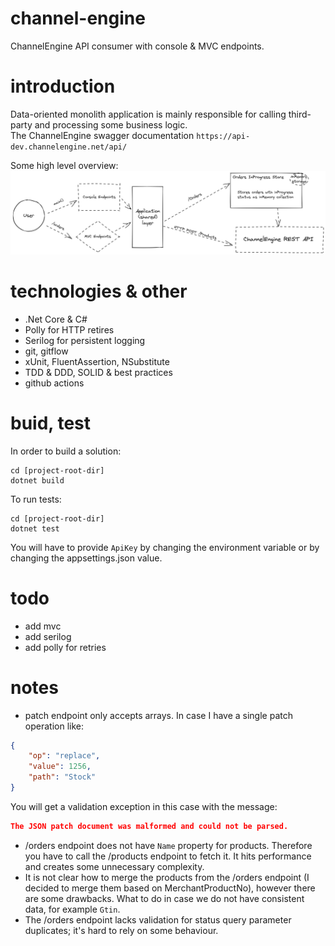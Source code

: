 # channel-engine
ChannelEngine API consumer with console &amp; MVC endpoints.

# introduction
Data-oriented monolith application is mainly responsible for calling third-party and processing some business logic.  
The ChannelEngine swagger documentation ```https://api-dev.channelengine.net/api/```  

Some high level overview:  
![highlevel](https://github.com/omelianlevkovych/channel-engine/blob/main/assets/overview.png)

# technologies & other
- .Net Core & C#
- Polly for HTTP retires
- Serilog for persistent logging
- git, gitflow
- xUnit, FluentAssertion, NSubstitute
- TDD & DDD, SOLID & best practices
- github actions

# buid, test
In order to build a solution:
```dotnet
cd [project-root-dir]
dotnet build
```

To run tests:
```dotnet
cd [project-root-dir]
dotnet test
```

You will have to provide ```ApiKey``` by changing the environment variable or by changing the appsettings.json value.

# todo
- add mvc
- add serilog
- add polly for retries


# notes
- patch endpoint only accepts arrays. In case I have a single patch operation like:
```JSON
{
    "op": "replace",
    "value": 1256,
    "path": "Stock"
}
```
You will get a validation exception in this case with the message:
```JSON
The JSON patch document was malformed and could not be parsed.
```

- /orders endpoint does not have ```Name``` property for products. Therefore you have to call the /products endpoint to fetch it.
It hits performance and creates some unnecessary complexity.
- It is not clear how to merge the products from the /orders endpoint (I decided to merge them based on MerchantProductNo), however
there are some drawbacks. What to do in case we do not have consistent data, for example ```Gtin```.
- The /orders endpoint lacks validation for status query parameter duplicates; it's hard to rely on some behaviour.

